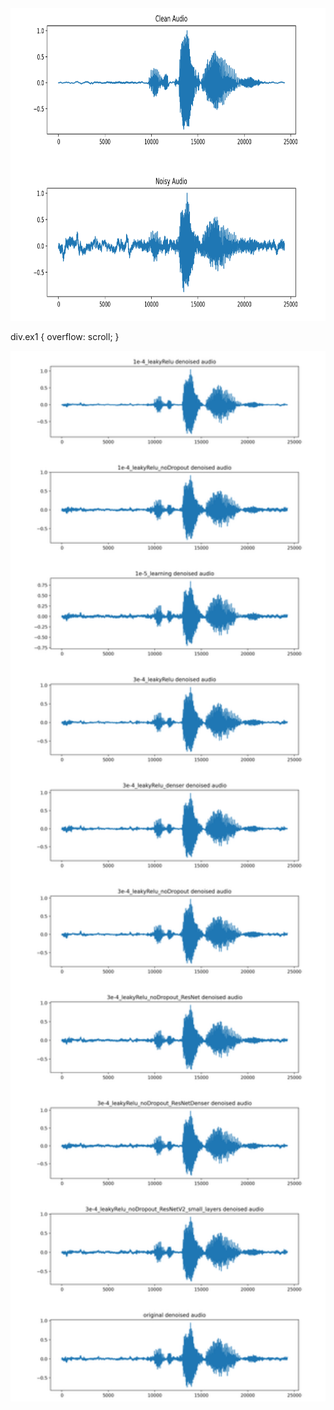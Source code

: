 <img src="https://github.com/toma-ungureanu/Licenta/blob/master/results_comparison/comparison%200/comparison_0_clean_noisy.png" width="1500" height="500">

div.ex1 {
  overflow: scroll;
}

<div class="ex1">

<img src=https://github.com/toma-ungureanu/Licenta/blob/master/results_comparison/comparison%200/comparison_0_denoised.png width="1500">

</div>
